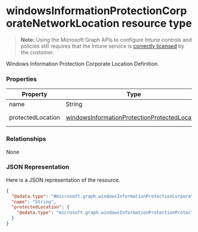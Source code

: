 ﻿# windowsInformationProtectionCorporateNetworkLocation resource type

> **Note:** Using the Microsoft Graph APIs to configure Intune controls and policies still requires that the Intune service is [correctly licensed](https://go.microsoft.com/fwlink/?linkid=839381) by the customer.

Windows Information Protection Corporate Location Definition.
### Properties
|Property|Type|Description|
|---|---|---|
|name|String|Name.|
|protectedLocation|[windowsInformationProtectionProtectedLocation](../resources/intune_deviceconfig_windowsinformationprotectionprotectedlocation.md)|Protected location.|

### Relationships
None
### JSON Representation
Here is a JSON representation of the resource.
<!-- {
  "blockType": "resource",
  "keyProperty": "id",
  "@odata.type": "microsoft.graph.windowsInformationProtectionCorporateNetworkLocation"
}
-->
```json
{
  "@odata.type": "#microsoft.graph.windowsInformationProtectionCorporateNetworkLocation",
  "name": "String",
  "protectedLocation": {
    "@odata.type": "microsoft.graph.windowsInformationProtectionProtectedLocation"
  }
}
```




